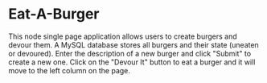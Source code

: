 # Eat-A-Burger

This node single page application allows users to create burgers and devour them. A MySQL database stores all burgers and their state (uneaten or devoured). Enter the description of a new burger and click "Submit" to create a new one. Click on the "Devour It" button to eat a burger and it will move to the left column on the page.
